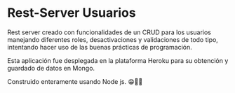 # Rest-Server Usuarios
Rest server creado con funcionalidades de un CRUD para los usuarios manejando diferentes roles, desactivaciones y validaciones de todo tipo, intentando hacer uso de las buenas prácticas de programación.

Esta aplicación fue desplegada en la plataforma Heroku para su obtención y guardado de datos en Mongo.

Construido enteramente usando Node js. 😁👨‍💻
